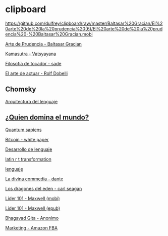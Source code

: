 # clipboard

https://github.com/dulfrey/clipboard/raw/master/Baltasar%20Gracian/El%20arte%20de%20la%20prudencia%20(6)/El%20arte%20de%20la%20prudencia%20-%20Baltasar%20Gracian.mobi


[Arte de Prudencia - Baltasar Gracian](https://github.com/dulfrey/clipboard/raw/master/Baltasar%20Gracian/El%20arte%20de%20la%20prudencia%20(6)/El%20arte%20de%20la%20prudencia%20-%20Baltasar%20Gracian.mobi)

[Kamasutra - Vatsyayana](https://github.com/dulfrey/clipboard/raw/master/Vatsyayana/The%20Kama%20Sutra%20of%20Vatsyayana%20_%20Translated%20From%20the%20Sanscrit%20in%20Seven%20Parts%20With%20Preface%2C%20Introdu%20(5)/The%20Kama%20Sutra%20of%20Vatsyayana%20_%20Translated%20-%20Vatsyayana.mobi)

[Filosofía de tocador - sade](https://github.com/dulfrey/clipboard/raw/master/marquis%2C%20Sade%20le/La%20Philosophie%20dans%20le%20boudoir/La%20Philosophie%20dans%20le%20boudoir%20-%20Sade%20le%20marquis%20(de).mobi)


[El arte de actuar - Rolf Dobelli](https://github.com/dulfrey/clipboard/raw/master/Dobelli%2C%20Rolf/arte%20de%20actuar%2C%20El/arte%20de%20actuar%2C%20El%20-%20Rolf%20Dobelli.mobi)

## Chomsky
[Arquitectura del lenguaje ](https://github.com/dulfrey/clipboard/raw/master/Chomsky%2C%20Noam/arquitectura%20del%20lenguaje%2C%20La/arquitectura%20del%20lenguaje%2C%20La%20-%20Noam%20Chomsky.mobi)

[¿Quien domina el mundo?](https://github.com/dulfrey/clipboard/raw/master/Chomsky%2C%20Noam/%C2%BFquien%20domina%20el%20mundo_/%C2%BFquien%20domina%20el%20mundo_%20-%20Noam%20Chomsky.mobi)
--
[Quantum sapiens](https://github.com/dulfrey/clipboard/raw/master/UN/QUANTUM%20SAPIENS%20I%202017-02/QUANTUM%20SAPIENS%20I%202017-02%20-%20UN.mobi)

[Bitcoin - white paper ](https://github.com/dulfrey/clipboard/raw/master/Unknown/bitcoin/bitcoin%20-%20Unknown.mobi)

[Desarrollo de lenguaje](https://github.com/dulfrey/clipboard/raw/master/owens%2C%20robert/desarrollo%20del%20lenguaje/desarrollo%20del%20lenguaje%20-%20robert%20owens.mobi)

[latin r t transformation](https://github.com/dulfrey/clipboard/raw/master/paper/Comparative%20r%20t%20transformation%20in%20Latin/Comparative%20r%20t%20transformation%20in%20Latin%20-%20paper.mobi)

[lenguaje](https://github.com/dulfrey/clipboard/raw/master/paper/lenguaje/lenguaje%20-%20paper.mobi)

[La divina commedia - dante](https://github.com/dulfrey/clipboard/raw/master/dante/La%20divina%20commedia%20-%20Dante%20Alighieri%20-%20MOBI.mobi)

[Los dragones del eden - carl seagan](https://github.com/dulfrey/clipboard/blob/master/Los%20dragones%20del%20eden%20(2)/Los%20dragones%20del%20eden%20-%20carlseagan.mobi)

[Lider 101 - Maxwell (mobi)](https://github.com/dulfrey/clipboard/raw/master/Maxwell%20John%20C%20(3)/Maxwell%20John%20C%20-%20Owner.mobi)

[Lider 101 - Maxwell (epub)](https://github.com/dulfrey/clipboard/raw/master/Maxwell%20John%20C%20(3)/Maxwell%20John%20C%20-%20Owner.epub)

[Bhagavad Gita - Anonimo](https://github.com/dulfrey/clipboard/raw/master/Bhagavad%20Gita%20(4)/Bhagavad%20Gita%20-%20Anonimo.mobi)

[Marketing - Amazon FBA](https://github.com/dulfrey/clipboard/blob/master/marketing/Affiliate%20MarketingAndAmazonFBA%20-%20Ezeanaka,%20Michael.mobi?raw=true)



